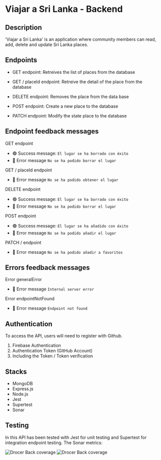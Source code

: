 # Viajar a Sri Lanka - Backend

## Description

'Viajar a Sri Lanka' is an application where community members can read, add, delete and update Sri Lanka places.

## Endpoints

- GET endpoint: Retreives the list of places from the database

- GET / placeId endpoint: Retreive the detail of the place from the database

- DELETE endpoint: Removes the place from the data base

- POST endpoint: Create a new place to the database

- PATCH endpoint: Modify the state place to the database

## Endpoint feedback messages

GET endpoint

- :green_circle: Success message: `El lugar se ha borrado con éxito`
- :red_circle: Error message `No se ha podido borrar el lugar`

GET / placeId endpoint

- :red_circle: Error message `No se ha podido obtener el lugar`

DELETE endpoint

- :green_circle: Success message: `El lugar se ha borrado con éxito`
- :red_circle: Error message `No se ha podido borrar el lugar`

POST endpoint

- :green_circle: Success message: `El lugar se ha añadido con éxito`
- :red_circle: Error message `No se ha podido añadir el lugar`

PATCH / endpoint

- :red_circle: Error message `No se ha podido añadir a favoritos`

## Errors feedback messages

Error generalError

- :red_circle: Error message `Internal server error`

Error endpointNotFound

- :red_circle: Error message `Endpoint not found`

## Authentication

To access the API, users will need to register with Github.

1. Firebase Authentication
2. Authentication Token (GitHub Account)
3. Including the Token / Token verification

## Stacks

- MongoDB
- Express.js
- Node.js
- Jest
- Supertest
- Sonar

## Testing

In this API has been tested with Jest for unit testing and Supertest for integration endpoint testing.
The Sonar metrics:

![Drocer Back coverage](https://lllfmcmqtrzaksmbsdim.supabase.co/storage/v1/object/sign/sri%20lanka/SonarCloud-back.png?token=eyJhbGciOiJIUzI1NiIsInR5cCI6IkpXVCJ9.eyJ1cmwiOiJzcmkgbGFua2EvU29uYXJDbG91ZC1iYWNrLnBuZyIsImlhdCI6MTY5NjMyNjgxMywiZXhwIjoxNzI3ODYyODEzfQ.edtrWmxnx03eRAxgHjxt2hue1xwXYR3EbTOlkNWB_q0&t=2023-10-03T09%3A53%3A33.900Z)
![Drocer Back coverage](https://lllfmcmqtrzaksmbsdim.supabase.co/storage/v1/object/sign/sri%20lanka/SonarCloud-back-coverage.png?token=eyJhbGciOiJIUzI1NiIsInR5cCI6IkpXVCJ9.eyJ1cmwiOiJzcmkgbGFua2EvU29uYXJDbG91ZC1iYWNrLWNvdmVyYWdlLnBuZyIsImlhdCI6MTY5NjMyNjgyNCwiZXhwIjoxNzI3ODYyODI0fQ.eLhXg2_mLx-RUmiNHxsAIGpvNk3Oq2ET_3bE9gAoOvU&t=2023-10-03T09%3A53%3A44.054Z)
